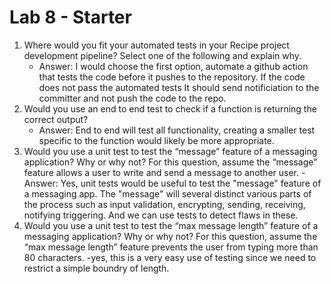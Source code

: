 # Lab 8 - Starter
1) Where would you fit your automated tests in your Recipe project development pipeline? Select one of the following and explain why.
    - Answer: I would choose the first option, automate a github action that tests the code before it pushes to the repository. If the code does not pass the automated tests It should send notificiation to the committer and not push the code to the repo.
2) Would you use an end to end test to check if a function is returning the correct output?
    - Answer: End to end will test all functionality, creating a smaller test specific to the function would likely be more appropriate.
3) Would you use a unit test to test the “message” feature of a messaging application? Why or why not? For this question, assume the “message” feature allows a user to write and send a message to another user.
    -Answer: Yes, unit tests would be useful to test the "message" feature of a messaging app. The "message" will several distinct various parts of the process such as input validation, encrypting, sending, receiving, notifying triggering. And we can use tests to detect flaws in these.
4) Would you use a unit test to test the “max message length” feature of a messaging application? Why or why not? For this question, assume the “max message length” feature prevents the user from typing more than 80 characters.
    -yes, this is a very easy use of testing since we need to restrict a simple boundry of length.